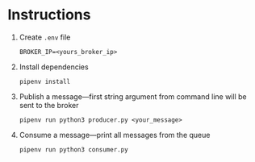 # Instructions

1. Create `.env` file
   ```text
   BROKER_IP=<yours_broker_ip>
   ```
2. Install dependencies
    ```shell
    pipenv install
    ```
3. Publish a message—first string argument from command line will be sent to the broker
    ```shell
    pipenv run python3 producer.py <your_message>
    ```
4. Consume a message—print all messages from the queue
    ```shell
    pipenv run python3 consumer.py
    ```